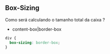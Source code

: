 ## Box-Sizing

Como será calculando o tamanho total da caixa ?

- content-box|border-box

```css
div {
  box-sizing: border-box;
}
```
